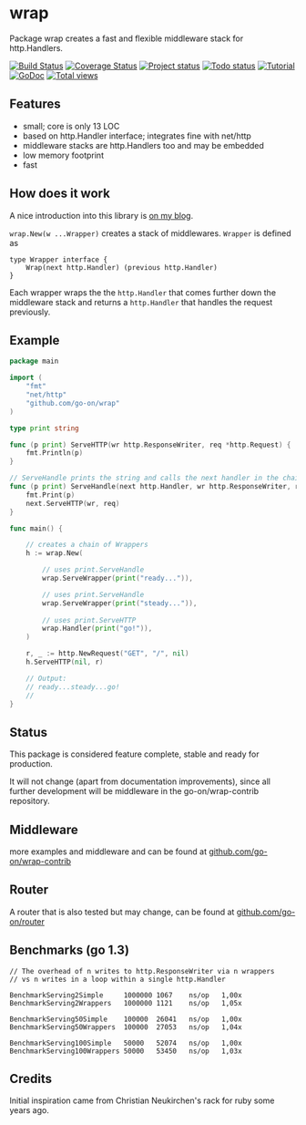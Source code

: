 wrap
====

Package wrap creates a fast and flexible middleware stack for http.Handlers.

[![Build Status](http://img.shields.io/travis/go-on/wrap.svg)](http://travis-ci.org/go-on/wrap) [![Coverage Status](https://img.shields.io/coveralls/go-on/wrap.svg)](https://coveralls.io/r/go-on/wrap?branch=master) [![Project status](http://img.shields.io/status/stable.png?color=green)](#) [![Todo status](http://img.shields.io/todo/complete.png?color=green)](#) [![Tutorial](http://img.shields.io/blog/tutorial.png?color=blue)](http://metakeule.github.io/article/wrap-go-middlware-framework.html) [![GoDoc](https://godoc.org/github.com/go-on/wrap?status.png)](http://godoc.org/github.com/go-on/wrap) [![Total views](https://sourcegraph.com/api/repos/github.com/go-on/wrap/counters/views.png)](https://sourcegraph.com/github.com/go-on/wrap)



Features
--------

- small; core is only 13 LOC
- based on http.Handler interface; integrates fine with net/http
- middleware stacks are http.Handlers too and may be embedded
- low memory footprint
- fast

How does it work
----------------

A nice introduction into this library is [on my blog](http://metakeule.github.io/article/wrap-go-middlware-framework.html).

`wrap.New(w ...Wrapper)` creates a stack of middlewares. `Wrapper` is defined as

    type Wrapper interface {
        Wrap(next http.Handler) (previous http.Handler)
    }

Each wrapper wraps the the `http.Handler` that comes further down
the middleware stack and returns a `http.Handler` that handles the
request previously.

Example
-------

```go
package main

import (
    "fmt"
    "net/http"
    "github.com/go-on/wrap"
)

type print string

func (p print) ServeHTTP(wr http.ResponseWriter, req *http.Request) {
    fmt.Println(p)
}

// ServeHandle prints the string and calls the next handler in the chain
func (p print) ServeHandle(next http.Handler, wr http.ResponseWriter, req *http.Request) {
    fmt.Print(p)
    next.ServeHTTP(wr, req)
}

func main() {

    // creates a chain of Wrappers
    h := wrap.New(

        // uses print.ServeHandle
        wrap.ServeWrapper(print("ready...")),

        // uses print.ServeHandle
        wrap.ServeWrapper(print("steady...")),
        
        // uses print.ServeHTTP
        wrap.Handler(print("go!")),
    )

    r, _ := http.NewRequest("GET", "/", nil)
    h.ServeHTTP(nil, r)

    // Output:
    // ready...steady...go!
    //
}
```

Status
------
This package is considered feature complete, stable and ready for production.

It will not change (apart from documentation improvements), since all further
development will be middleware in the go-on/wrap-contrib repository.

Middleware
----------

more examples and middleware and can be found at [github.com/go-on/wrap-contrib](https://github.com/go-on/wrap-contrib) 

Router
------

A router that is also tested but may change, can be found at [github.com/go-on/router](https://github.com/go-on/router)

Benchmarks (go 1.3)
-------------------

    // The overhead of n writes to http.ResponseWriter via n wrappers
    // vs n writes in a loop within a single http.Handler

    BenchmarkServing2Simple     1000000 1067    ns/op   1,00x
    BenchmarkServing2Wrappers   1000000 1121    ns/op   1,05x

    BenchmarkServing50Simple    100000  26041   ns/op   1,00x
    BenchmarkServing50Wrappers  100000  27053   ns/op   1,04x

    BenchmarkServing100Simple   50000   52074   ns/op   1,00x
    BenchmarkServing100Wrappers 50000   53450   ns/op   1,03x



Credits
-------

Initial inspiration came from Christian Neukirchen's rack for ruby some years ago.

